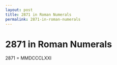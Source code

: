 ```yaml
---
layout: post
title: 2871 in Roman Numerals
permalink: 2871-in-roman-numerals
---
```


# 2871 in Roman Numerals

2871 = MMDCCCLXXI

